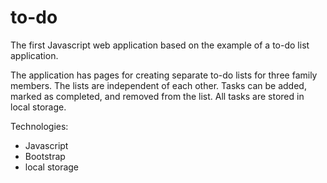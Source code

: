 # to-do
The first Javascript web application based on the example of a to-do list application.

The application has pages for creating separate to-do lists for three family members. The lists are independent of each other. Tasks can be added, marked as completed, and removed from the list. All tasks are stored in local storage.

Technologies:

- Javascript
- Bootstrap
- local storage
